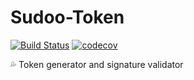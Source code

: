 # Sudoo-Token

[![Build Status](https://travis-ci.org/SudoDotDog/Sudoo-Token.svg?branch=master)](https://travis-ci.org/SudoDotDog/Sudoo-Token)
[![codecov](https://codecov.io/gh/SudoDotDog/Sudoo-Token/branch/master/graph/badge.svg)](https://codecov.io/gh/SudoDotDog/Sudoo-Token)

:sweat_drops: Token generator and signature validator
